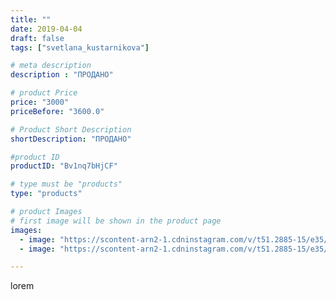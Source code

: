 ```yaml
---
title: ""
date: 2019-04-04
draft: false
tags: ["svetlana_kustarnikova"]

# meta description
description : "ПРОДАНО"

# product Price
price: "3000"
priceBefore: "3600.0"

# Product Short Description
shortDescription: "ПРОДАНО"

#product ID
productID: "Bv1nq7bHjCF"

# type must be "products"
type: "products"

# product Images
# first image will be shown in the product page
images:
  - image: "https://scontent-arn2-1.cdninstagram.com/v/t51.2885-15/e35/56786349_1516035555199711_302280043313807491_n.jpg?se=8&tp=1&_nc_ht=scontent-arn2-1.cdninstagram.com&_nc_cat=107&_nc_ohc=Pxfs6YtbCjgAX8GQ-1F&oh=cbacd4f75c7ba5f0c7058bd0eaa7f135&oe=606C62D6&ig_cache_key=MjAxNDY5MDg3ODYwNzQwOTQxMQ%3D%3D.2"
  - image: "https://scontent-arn2-1.cdninstagram.com/v/t51.2885-15/e35/53748325_311274359506909_5664077853778526653_n.jpg?se=8&tp=1&_nc_ht=scontent-arn2-1.cdninstagram.com&_nc_cat=101&_nc_ohc=quzpxzDA7zIAX_5irbA&oh=4bddbc25c150e22b14be19b01f88001e&oe=606CF387&ig_cache_key=MjAxNDY5MDg3ODYwNzUzMzU5OA%3D%3D.2"

---
```

lorem

